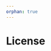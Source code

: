 ```yaml
---
orphan: true
---
```


# License

```{include} ../LICENSE

```
                                                                                           